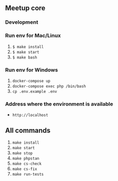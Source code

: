 ## Meetup core

### Development
### Run env for Mac/Linux
1. `$ make install`
2. `$ make start`
3. `$ make bash`

### Run env for Windows

1. `docker-compose up`
2. `docker-compose exec php /bin/bash`
3. `cp .env.example .env`

### Address where the environment is available
- `http://localhost`
## All commands
1. `make install`
2. `make start`
3. `make stop`
4. `make phpstan`
5. `make cs-check`
6. `make cs-fix`
7. `make run-tests`